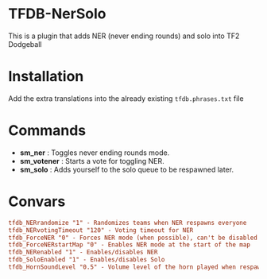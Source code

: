 # TFDB-NerSolo
This is a plugin that adds NER (never ending rounds) and solo into TF2 Dodgeball

# Installation
Add the extra translations into the already existing `tfdb.phrases.txt` file

# Commands
- **sm_ner** : Toggles never ending rounds mode.
- **sm_votener** : Starts a vote for toggling NER.
- **sm_solo** : Adds yourself to the solo queue to be respawned later.

# Convars
```ini
tfdb_NERrandomize "1" - Randomizes teams when NER respawns everyone
tfdb_NERvotingTimeout "120" - Voting timeout for NER
tfdb_ForceNER "0" - Forces NER mode (when possible), can't be disabled anymore
tfdb_ForceNERstartMap "0" - Enables NER mode at the start of the map
tfdb_NERenabled "1" - Enables/disables NER
tfdb_SoloEnabled "1" - Enables/disables Solo
tfdb_HornSoundLevel "0.5" - Volume level of the horn played when respawning players
```
